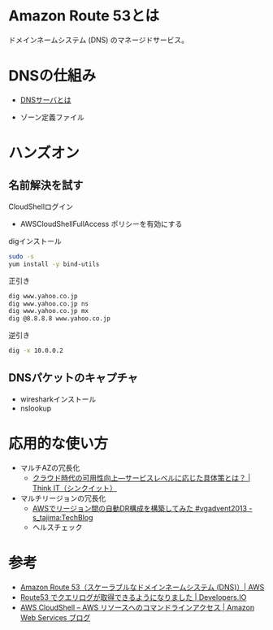 # Amazon Route 53とは
ドメインネームシステム (DNS) のマネージドサービス。

# DNSの仕組み

- [DNSサーバとは](https://manual.iij.jp/dns/help/1480649.html)

- ゾーン定義ファイル

# ハンズオン


## 名前解決を試す

CloudShellログイン
- AWSCloudShellFullAccess ポリシーを有効にする

digインストール
```bash
sudo -s
yum install -y bind-utils
```

正引き

```bash
dig www.yahoo.co.jp         		
dig www.yahoo.co.jp ns　		
dig www.yahoo.co.jp mx　		
dig @8.8.8.8 www.yahoo.co.jp
```
逆引き
```bash
dig -x 10.0.0.2
```

## DNSパケットのキャプチャ

- wiresharkインストール
- nslookup

# 応用的な使い方

- マルチAZの冗長化
  - [クラウド時代の可用性向上―サービスレベルに応じた具体策とは？ | Think IT（シンクイット）](https://thinkit.co.jp/story/2014/09/26/5126?page=0%2C1)
- マルチリージョンの冗長化
  - [AWSでリージョン間の自動DR構成を構築してみた #vgadvent2013 - s_tajima:TechBlog](http://s-tajima.hateblo.jp/entry/2013/12/02/100108)
  - ヘルスチェック

# 参考

- [Amazon Route 53（スケーラブルなドメインネームシステム \(DNS\)）\| AWS](https://aws.amazon.com/jp/route53/)
- [Route53 でクエリログが取得できるようになりました \| Developers\.IO](https://dev.classmethod.jp/articles/query-log-from-route53/#toc-3)
- [AWS CloudShell – AWS リソースへのコマンドラインアクセス | Amazon Web Services ブログ](https://aws.amazon.com/jp/blogs/news/aws-cloudshell-command-line-access-to-aws-resources/)

